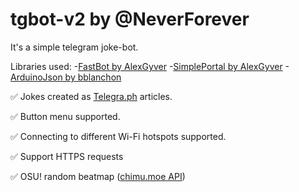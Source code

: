 # tgbot-v2 by @NeverForever

It's a simple telegram joke-bot.

Libraries used:
-[FastBot by AlexGyver](https://github.com/GyverLibs/FastBot)
-[SimplePortal by AlexGyver](https://github.com/GyverLibs/SimplePortal)
-[ArduinoJson by bblanchon](https://github.com/bblanchon/ArduinoJson)

✅ Jokes created as [Telegra.ph](https://telegra.ph/) articles.

✅ Button menu supported.

✅ Connecting to different Wi-Fi hotspots supported.

✅ Support HTTPS requests

✅ OSU! random beatmap ([chimu.moe API](https://chimu.moe/docs))
